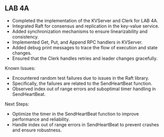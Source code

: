 ## LAB 4A
- Completed the implementation of the KVServer and Clerk for LAB 4A.
- Integrated Raft for consensus and replication in the key-value service.
- Added synchronization mechanisms to ensure linearizability and consistency.
- Implemented Get, Put, and Append RPC handlers in KVServer.
- Added debug print messages to trace the flow of execution and state changes.
- Ensured that the Clerk handles retries and leader changes gracefully.

Known Issues:
- Encountered random test failures due to issues in the Raft library.
- Specifically, the failures are related to the SendHeartBeat function.
- Observed index out of range errors and suboptimal timer handling in SendHeartBeat.

Next Steps:
- Optimize the timer in the SendHeartBeat function to improve performance and reliability.
- Handle index out of range errors in SendHeartBeat to prevent crashes and ensure robustness.
